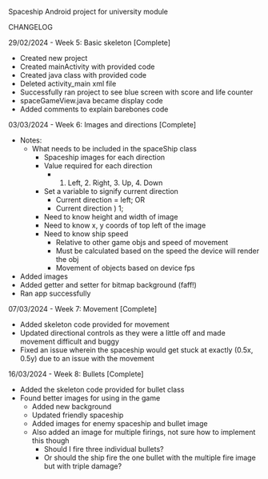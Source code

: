 Spaceship Android project for university module




CHANGELOG

29/02/2024 - Week 5: Basic skeleton [Complete]
- Created new project
- Created mainActivity with provided code
- Created java class with provided code
- Deleted activity_main xml file
- Successfully ran project to see blue screen with score and life counter
- spaceGameView.java became display code
-  Added comments to explain barebones code


03/03/2024 - Week 6: Images and directions [Complete]
- Notes:
  - What needs to be included in the spaceShip class
    - Spaceship images for each direction
    - Value required for each direction 
      - 1. Left, 2. Right, 3. Up, 4. Down
    - Set a variable to signify current direction
      - Current direction = left; OR
      - Current direction ) 1;
    - Need to know height and width of image
    - Need to know x, y coords of top left of the image
    - Need to know ship speed
      - Relative to other game objs and speed of movement
      - Must be calculated based on the speed the device will render the obj
      - Movement of objects based on device fps
- Added images
- Added getter and setter for bitmap background (faff!)
- Ran app successfully


07/03/2024 - Week 7: Movement [Complete]
- Added skeleton code provided for movement
- Updated directional controls as they were a little off and made movement difficult and buggy
- Fixed an issue wherein the spaceship would get stuck at exactly (0.5x, 0.5y) due to an issue with the movement


16/03/2024 - Week 8: Bullets [Complete]
- Added the skeleton code provided for bullet class
- Found better images for using in the game
    - Added new background
    - Updated friendly spaceship
    - Added images for enemy spaceship and bullet image
    - Also added an image for multiple firings, not sure how to implement this though
        - Should I fire three individual bullets?
        - Or should the ship fire the one bullet with the multiple fire image but with triple damage?
